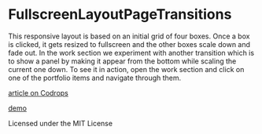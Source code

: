 
FullscreenLayoutPageTransitions
=========

This responsive layout is based on an initial grid of four boxes. Once a box is clicked, it gets resized to fullscreen and the other boxes scale down and fade out. In the work section we experiment with another transition which is to show a panel by making it appear from the bottom while scaling the current one down. To see it in action, open the work section and click on one of the portfolio items and navigate through them.

[article on Codrops](http://tympanus.net/codrops/?p=14783)

[demo](http://tympanus.net/Development/FullscreenLayoutPageTransitions)

Licensed under the MIT License